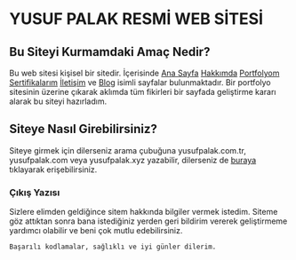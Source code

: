 # YUSUF PALAK RESMİ WEB SİTESİ

## Bu Siteyi Kurmamdaki Amaç Nedir?
Bu web sitesi kişisel bir sitedir. İçerisinde [Ana Sayfa](https://yusufpalak.github.io/index.html) [Hakkımda](https://yusufpalak.github.io/about.html) [Portfolyom](https://yusufpalak.github.io/portfolio.html) [Sertifikalarım](https://yusufpalak.github.io/certificate.html) [İletişim](https://yusufpalak.github.io/contact.html) ve [Blog](https://yusufpalak.github.io/blog1.html) isimli sayfalar bulunmaktadır. Bir portfolyo sitesinin üzerine çıkarak aklımda tüm fikirleri bir sayfada geliştirme kararı alarak bu siteyi hazırladım.

## Siteye Nasıl Girebilirsiniz?
Siteye girmek için dilerseniz arama çubuğuna yusufpalak.com.tr, yusufpalak.com veya yusufpalak.xyz yazabilir, dilerseniz de [buraya](https://yusufpalak.com.tr/) tıklayarak erişebilirsiniz.

### Çıkış Yazısı
Sizlere elimden geldiğince sitem hakkında bilgiler vermek istedim. Siteme göz attıktan sonra bana istediğiniz yerden geri bildirim vererek geliştirmeme yardımcı olabilir ve beni çok mutlu edebilirsiniz.

```
Başarılı kodlamalar, sağlıklı ve iyi günler dilerim.
```
